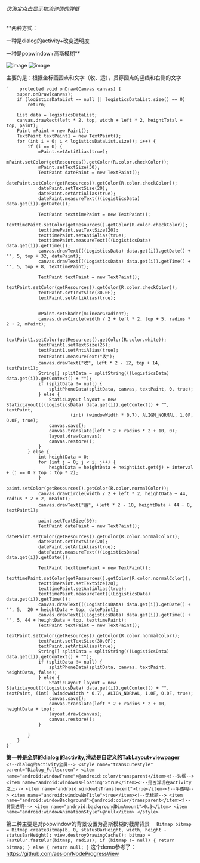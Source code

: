 ###### 仿淘宝点击显示物流详情的弹框
**两种方式：

一种是dialog的activity+改变透明度

一种是popwindow+高斯模糊**




![image](https://raw.githubusercontent.com/nuodiehan/mygit/master/imgs/toumingdu.png)
![image](https://raw.githubusercontent.com/nuodiehan/mygit/master/imgs/jieping.jpg )

主要的是：根据坐标画圆点和文字（收、运），贯穿圆点的竖线和右侧的文字


    `    protected void onDraw(Canvas canvas) {
        super.onDraw(canvas);
        if (logisticsDataList == null || logisticsDataList.size() == 0)
            return;

        List data = logisticsDataList;
        canvas.drawRect(left * 2, top, width + left * 2, heightTotal + top, paint);
        Paint mPaint = new Paint();
        TextPaint textPaint1 = new TextPaint();
        for (int i = 0; i < logisticsDataList.size(); i++) {
            if (i == 0) {
                mPaint.setAntiAlias(true);
                mPaint.setColor(getResources().getColor(R.color.checkColor));
                mPaint.setTextSize(30);
                TextPaint datePaint = new TextPaint();
                datePaint.setColor(getResources().getColor(R.color.checkColor));
                datePaint.setTextSize(20);
                datePaint.setAntiAlias(true);
                datePaint.measureText(((LogisticsData) data.get(i)).getDate());

                TextPaint texttimePaint = new TextPaint();
                texttimePaint.setColor(getResources().getColor(R.color.checkColor));
                texttimePaint.setTextSize(20);
                texttimePaint.setAntiAlias(true);
                texttimePaint.measureText(((LogisticsData) data.get(i)).getTime());
                canvas.drawText(((LogisticsData) data.get(i)).getDate() + "", 5, top + 32, datePaint);
                canvas.drawText(((LogisticsData) data.get(i)).getTime() + "", 5, top + 8, texttimePaint);

                TextPaint textPaint = new TextPaint();
                textPaint.setColor(getResources().getColor(R.color.checkColor));
                textPaint.setTextSize(30.0F);
                textPaint.setAntiAlias(true);


                mPaint.setShader(mLinearGradient);
                canvas.drawCircle(width / 2 + left * 2, top + 5, radius * 2 + 2, mPaint);

                textPaint1.setColor(getResources().getColor(R.color.white));
                textPaint1.setTextSize(26);
                textPaint1.setAntiAlias(true);
                textPaint1.measureText("收");
                canvas.drawText("收", left * 2 - 12, top + 14, textPaint1);
                String[] splitData = splitString(((LogisticsData) data.get(i)).getContext() + "");
                if (splitData != null) {
                    splitPhoneData(splitData, canvas, textPaint, 0, true);
                } else {
                    StaticLayout layout = new StaticLayout(((LogisticsData) data.get(i)).getContext() + "", textPaint,
                            (int) (windowWidth * 0.7), ALIGN_NORMAL, 1.0F, 0.0F, true);
                    canvas.save();
                    canvas.translate(left * 2 + radius * 2 + 10, 0);
                    layout.draw(canvas);
                    canvas.restore();
                }
            } else {
                int heightData = 0;
                for (int j = 0; j < i; j++) {
                    heightData = heightData + heightList.get(j) + interval + (j == 0 ? top : top * 2);
                }
                paint.setColor(getResources().getColor(R.color.normalColor));
                canvas.drawCircle(width / 2 + left * 2, heightData + 44, radius * 2 + 2, mPaint);
                canvas.drawText("运", +left * 2 - 10, heightData + 44 + 8, textPaint1);

                paint.setTextSize(30);
                TextPaint datePaint = new TextPaint();
                datePaint.setColor(getResources().getColor(R.color.normalColor));
                datePaint.setTextSize(20);
                datePaint.setAntiAlias(true);
                datePaint.measureText(((LogisticsData) data.get(i)).getDate());

                TextPaint texttimePaint = new TextPaint();
                texttimePaint.setColor(getResources().getColor(R.color.normalColor));
                texttimePaint.setTextSize(20);
                texttimePaint.setAntiAlias(true);
                texttimePaint.measureText(((LogisticsData) data.get(i)).getTime());
                canvas.drawText(((LogisticsData) data.get(i)).getDate() + "", 5,  20 + heightData + top, datePaint);
                canvas.drawText(((LogisticsData) data.get(i)).getTime() + "", 5, 44 + heightData + top, texttimePaint);
                TextPaint textPaint = new TextPaint();
                textPaint.setColor(getResources().getColor(R.color.normalColor));
                textPaint.setTextSize(30.0F);
                textPaint.setAntiAlias(true);
                String[] splitData = splitString(((LogisticsData) data.get(i)).getContext() + "");
                if (splitData != null) {
                    splitPhoneData(splitData, canvas, textPaint, heightData, false);
                } else {
                    StaticLayout layout = new StaticLayout(((LogisticsData) data.get(i)).getContext() + "", textPaint, (int) (windowWidth * 0.7), ALIGN_NORMAL, 1.0F, 0.0F, true);
                    canvas.save();
                    canvas.translate(left * 2 + radius * 2 + 10, heightData + top);
                    layout.draw(canvas);
                    canvas.restore();
                }

            }
        }
    }`

    
> 


**第一种是全屏的dialog 的activity,滑动是自定义的TabLayout+viewpager**
    `   <!--dialog的activity全屏-->
    <style name="transcutestyle" parent="Dialog_Fullscreen">
        <item name="android:windowFrame">@android:color/transparent</item><!--边框-->
        <item name="android:windowIsFloating">true</item><!--是否浮现在activity之上-->
        <item name="android:windowIsTranslucent">true</item><!--半透明-->
        <item name="android:windowNoTitle">true</item><!--无标题-->
        <item name="android:windowBackground">@android:color/transparent</item><!--背景透明-->
        <item name="android:backgroundDimAmount">0.3</item>
        <item name="android:windowAnimationStyle">@null</item>
    </style>`

第二种主要是对popwindow的背景设置为高斯模糊的截屏背景
    `  Bitmap bitmap = Bitmap.createBitmap(b, 0, statusBarHeight, width, height
                - statusBarHeight);
        view.destroyDrawingCache();
        bitmap = FastBlur.fastBlur(bitmap, radius);
        if (bitmap != null) {
            return bitmap;
        } else {
            return null;
        }`
这个demo参考了：https://github.com/aesion/NodeProgressView